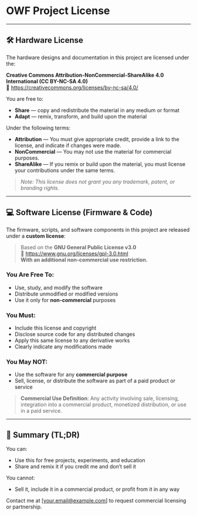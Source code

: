 # OWF Project License

---

## 🛠️ Hardware License

The hardware designs and documentation in this project are licensed under the:

**Creative Commons Attribution-NonCommercial-ShareAlike 4.0 International (CC BY-NC-SA 4.0)**  
🔗 https://creativecommons.org/licenses/by-nc-sa/4.0/

You are free to:

- **Share** — copy and redistribute the material in any medium or format  
- **Adapt** — remix, transform, and build upon the material  

Under the following terms:

- **Attribution** — You must give appropriate credit, provide a link to the license, and indicate if changes were made.  
- **NonCommercial** — You may not use the material for commercial purposes.  
- **ShareAlike** — If you remix or build upon the material, you must license your contributions under the same terms.

> _Note: This license does not grant you any trademark, patent, or branding rights._

---

## 💻 Software License (Firmware & Code)

The firmware, scripts, and software components in this project are released under a **custom license**:

> Based on the **GNU General Public License v3.0**  
> 🔗 https://www.gnu.org/licenses/gpl-3.0.html  
> **With an additional non-commercial use restriction.**

### You Are Free To:
- Use, study, and modify the software  
- Distribute unmodified or modified versions  
- Use it only for **non-commercial** purposes  

### You Must:
- Include this license and copyright  
- Disclose source code for any distributed changes  
- Apply this same license to any derivative works  
- Clearly indicate any modifications made

### You May NOT:
- Use the software for any **commercial purpose**
- Sell, license, or distribute the software as part of a paid product or service

> **Commercial Use Definition**: Any activity involving sale, licensing, integration into a commercial product, monetized distribution, or use in a paid service.

---

## 📌 Summary (TL;DR)

You can:
- Use this for free projects, experiments, and education
- Share and remix it if you credit me and don’t sell it

You cannot:
- Sell it, include it in a commercial product, or profit from it in any way

Contact me at [your.email@example.com] to request commercial licensing or partnership.
